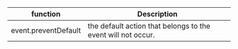 
|function|Description|
|--------|-----------|
|event.preventDefault |the default action that belongs to the event will not occur.|
